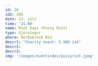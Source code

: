 ```yaml
---
id: 20
id2: 20b
date: 13. júlí
time: '21.00'
name: Riot Days (Pussy Riot)
type: Gjörningur
where: Herðubreið Bíó
descr1: "Charity event: 5.900 isk"
descr2: 
descr3: 
img: '/images/eventindex/pussyriot.jpeg'
---
```

